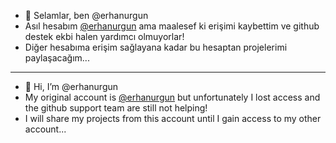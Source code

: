 - 👋 Selamlar, ben @erhanurgun
- Asıl hesabım [@erhanurgun](https://github.com/erhanurgun) ama maalesef ki erişimi kaybettim ve github destek ekbi halen yardımcı olmuyorlar!
- Diğer hesabıma erişim sağlayana kadar bu hesaptan projelerimi paylaşacağım...

---
- 👋 Hi, I’m @erhanurgun
- My original account is [@erhanurgun](https://github.com/erhanurgun) but unfortunately I lost access and the github support team are still not helping!
- I will share my projects from this account until I gain access to my other account...
